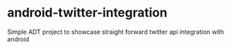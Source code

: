 android-twitter-integration
===========================

Simple ADT project to showcase straight forward twitter api integration with android
